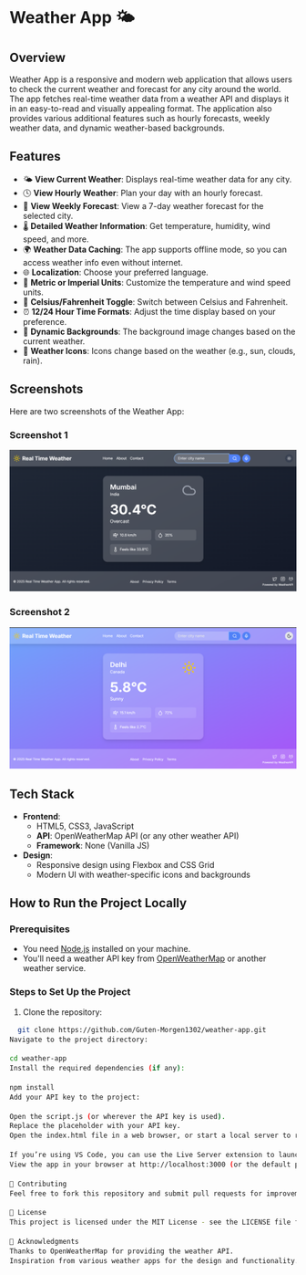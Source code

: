 # Weather App 🌤️

## Overview

Weather App is a responsive and modern web application that allows users to check the current weather and forecast for any city around the world. The app fetches real-time weather data from a weather API and displays it in an easy-to-read and visually appealing format. The application also provides various additional features such as hourly forecasts, weekly weather data, and dynamic weather-based backgrounds.

## Features

- 🌤️ **View Current Weather**: Displays real-time weather data for any city.
- 🕓 **View Hourly Weather**: Plan your day with an hourly forecast.
- 📅 **View Weekly Forecast**: View a 7-day weather forecast for the selected city.
- 🌡️ **Detailed Weather Information**: Get temperature, humidity, wind speed, and more.
- 🌍 **Weather Data Caching**: The app supports offline mode, so you can access weather info even without internet.
- 🌐 **Localization**: Choose your preferred language.
- 🧮 **Metric or Imperial Units**: Customize the temperature and wind speed units.
- 🔄 **Celsius/Fahrenheit Toggle**: Switch between Celsius and Fahrenheit.
- ⏰ **12/24 Hour Time Formats**: Adjust the time display based on your preference.
- 🌈 **Dynamic Backgrounds**: The background image changes based on the current weather.
- 🌟 **Weather Icons**: Icons change based on the weather (e.g., sun, clouds, rain).

## Screenshots

Here are two screenshots of the Weather App:

### Screenshot 1
![Weather App Screenshot 1](./assets/screenshot1.png)

### Screenshot 2
![Weather App Screenshot 2](./assets/screenshot2.png)

## Tech Stack

- **Frontend**:
  - HTML5, CSS3, JavaScript
  - **API**: OpenWeatherMap API (or any other weather API)
  - **Framework**: None (Vanilla JS)
- **Design**:
  - Responsive design using Flexbox and CSS Grid
  - Modern UI with weather-specific icons and backgrounds
  
## How to Run the Project Locally

### Prerequisites

- You need [Node.js](https://nodejs.org/) installed on your machine.
- You'll need a weather API key from [OpenWeatherMap](https://openweathermap.org/api) or another weather service.

### Steps to Set Up the Project

1. Clone the repository:

 ```bash
   git clone https://github.com/Guten-Morgen1302/weather-app.git
Navigate to the project directory:

cd weather-app
Install the required dependencies (if any):

npm install
Add your API key to the project:

Open the script.js (or wherever the API key is used).
Replace the placeholder with your API key.
Open the index.html file in a web browser, or start a local server to run the project:

If you’re using VS Code, you can use the Live Server extension to launch it locally.
View the app in your browser at http://localhost:3000 (or the default port).

🤝 Contributing
Feel free to fork this repository and submit pull requests for improvements or additional features. If you have any issues or suggestions, feel free to open an issue in the repository.

📄 License
This project is licensed under the MIT License - see the LICENSE file for details.

🙏 Acknowledgments
Thanks to OpenWeatherMap for providing the weather API.
Inspiration from various weather apps for the design and functionality.
